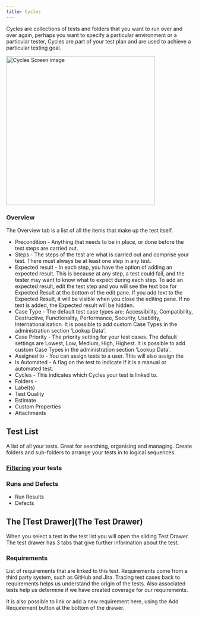 ```yaml
---
title: Cycles
---
```



Cycles are collections of tests and folders that you want to run over and over again, perhaps you want to specify a particular environment or a particular tester, Cycles are part of your test plan and are used to achieve a particular testing goal.

<div class="img-with-text">
    <img src="\img\Screens\cycles.png" alt="Cycles Screen image" width="400"  class="center"/>
    <p></p> 
</div>

###  Overview 
The Overview tab is a list of all the items that make up the test itself. 

- Precondition - Anything that needs to be in place, or done before the test steps are carried out. 
- Steps - The steps of the test are what is carried out and comprise your test. There  must always be at least one step in any test. 
- Expected result - In each step, you have the option of adding an expected result. This is because at any step, a test could fail, and the tester may want to know what to expect during each step. To add an expected result, edit the test step and you will see the text box for Expected Result at the bottom of the edit pane. If you add text to the Expected Result, it will be visible when you close the editing pane. If no text is added, the Expected result will be hidden.
- Case Type - The default test case types are: Accessibility, Compatibility, Destructive, Functionality, Performance, Security, Usability, Internationalisation. It is possible to add custom Case Types in the administration section 'Lookup Data'.
- Case Priority - The priority setting for your test cases. The default settings are Lowest, Low, Medium, High, Highest. It is possible to add custom Case Types in the administration section 'Lookup Data'.
- Assigned to - You can assign tests to a user. This will also assign the 
- Is Automated - A flag on the test to indicate if it is a manual or automated test. 
- Cycles - This indicates which Cycles your test is linked to.
- Folders - 
- Label(s)
- Test Quality
- Estimate
- Custom Properties
- Attachments

## Test List
A list of all your tests. Great for searching, organising and managing.
Create folders and sub-folders to arrange your tests in to logical sequences.

### [Filtering](Filtering) your tests




###  Runs and Defects

- Run Results
- Defects


## The [Test Drawer](The Test Drawer)
When you select a test in the test list you will open the sliding Test Drawer.
The test drawer has 3 tabs that give further information about the test.




###  Requirements

List of requirements that are linked to this test. 
Requirements come from a third party system, such as GitHub and Jira. Tracing test cases back to requirements helps us understand the origin of the tests. Also associated tests help us determine if we have created coverage for our requirements.

It is also possible to link or add a new requirement here, using the Add Requirement button at the bottom of the drawer.

